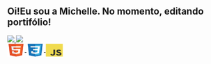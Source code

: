  <h2>Oi!Eu sou a Michelle. No momento, editando portifólio!</h2>

<div>
<a href= "https://github.com/MihBarreto">
  <img height="180em" src="https://github-readme-stats.vercel.app/api?username=lynlium&show_icons=true&theme=dracula&include_all_commits=true&count_private=true"/>
  <img height="140em" src="https://github-readme-stats.vercel.app/api/top-langs/?username=lynlium&layout=compact&langs_count=7&theme=dracula"/>
</div>
  <img align="center"  height="30" width="40" src="https://raw.githubusercontent.com/devicons/devicon/master/icons/html5/html5-original.svg">
  <img align="center"  height="30" width="40" src="https://raw.githubusercontent.com/devicons/devicon/master/icons/css3/css3-original.svg">
 <img align="center"  height="30" width="40" src="https://raw.githubusercontent.com/devicons/devicon/1119b9f84c0290e0f0b38982099a2bd027a48bf1/icons/javascript/javascript-original.svg">
  <br/><br/> 
  
